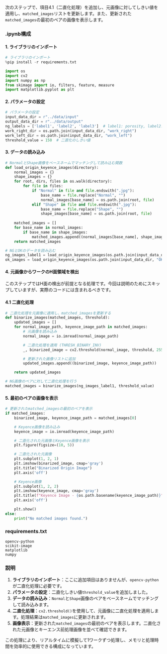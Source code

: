 次のステップで、項目4.1（二直化処理）を追加し、元画像に対してしきい値を適用し、`matched_images`リストを更新します。また、更新された`matched_images`の最初のペアの画像を表示します。

### .ipynb構成

#### 1. ライブラリのインポート
```python
# ライブラリのインポート
%pip install -r requirements.txt

import os
import cv2
import numpy as np
from skimage import io, filters, feature, measure
import matplotlib.pyplot as plt
```

#### 2. パラメータの設定
```python
# パラメータの設定
input_data_dir = r"../data/input"
output_data_dir = r"../data/output"
ng_labels = ['label1', 'label2', 'label3']  # label1: porosity, label2: dents, label3: cracks (亀裂)
work_right_dir = os.path.join(input_data_dir, "work_right")
work_left_dir = os.path.join(input_data_dir, "work_left")
threshold_value = 150  # 二直化のしきい値
```

#### 3. データの読み込み
```python
# NormalとShape画像をベースネームでマッチングして読み込む関数
def load_origin_keyence_images(directory):
    normal_images = {}
    shape_images = {}
    for root, dirs, files in os.walk(directory):
        for file in files:
            if "Normal" in file and file.endswith(".jpg"):
                base_name = file.replace("Normal", "")
                normal_images[base_name] = os.path.join(root, file)
            elif "Shape" in file and file.endswith(".jpg"):
                base_name = file.replace("Shape", "")
                shape_images[base_name] = os.path.join(root, file)
    
    matched_images = []
    for base_name in normal_images:
        if base_name in shape_images:
            matched_images.append((normal_images[base_name], shape_images[base_name]))
    return matched_images

# NGとOKのデータを読み込む
ng_images_label1 = load_origin_keyence_images(os.path.join(input_data_dir, "NG", "label1"))
ok_images = load_origin_keyence_images(os.path.join(input_data_dir, "OK"))
```

#### 4. 元画像からワークのH面領域を検出
このステップではH面の検出が前提となる処理です。今回は説明のためにスキップしていますが、実際のコードには含まれるべきです。

#### 4.1 二直化処理
```python
# 二直化処理を元画像に適用し、matched_imagesを更新する
def binarize_images(matched_images, threshold):
    updated_images = []
    for normal_image_path, keyence_image_path in matched_images:
        # 元画像を読み込み
        normal_image = io.imread(normal_image_path)

        # 二直化処理を適用 (THRESH_BINARY_INV)
        _, binarized_image = cv2.threshold(normal_image, threshold, 255, cv2.THRESH_BINARY_INV)

        # 更新された画像リストに追加
        updated_images.append((binarized_image, keyence_image_path))

    return updated_images

# NG画像のペアに対して二直化処理を行う
matched_images = binarize_images(ng_images_label1, threshold_value)
```

#### 5. 最初のペアの画像を表示
```python
# 更新されたmatched_imagesの最初のペアを表示
if matched_images:
    binarized_image, keyence_image_path = matched_images[0]

    # Keyence画像を読み込み
    keyence_image = io.imread(keyence_image_path)

    # 二直化された元画像とKeyence画像を表示
    plt.figure(figsize=(10, 5))

    # 二直化された元画像
    plt.subplot(1, 2, 1)
    plt.imshow(binarized_image, cmap='gray')
    plt.title("Binarized Origin Image")
    plt.axis('off')

    # Keyence画像
    plt.subplot(1, 2, 2)
    plt.imshow(keyence_image, cmap='gray')
    plt.title(f"Keyence Image - {os.path.basename(keyence_image_path)}")
    plt.axis('off')

    plt.show()
else:
    print("No matched images found.")
```

### requirements.txt
```plaintext
opencv-python
scikit-image
matplotlib
numpy
```

### 説明
1. **ライブラリのインポート**：ここに追加項目はありませんが、`opencv-python`が二直化処理に必要です。
2. **パラメータの設定**：二直化しきい値`threshold_value`を追加しました。
3. **データの読み込み**：`Normal`と`Shape`画像のペアをベースネームでマッチングして読み込みます。
4. **二直化処理**：`cv2.threshold()`を使用して、元画像に二直化処理を適用します。処理結果は`matched_images`に更新されます。
5. **画像表示**：更新された`matched_images`の最初のペアを表示します。二直化された元画像とキーエンス前処理画像を並べて確認できます。

この処理により、リアルタイムに模擬して1ワークずつ処理し、メモリと処理時間を効率的に使用できる構成になっています。
